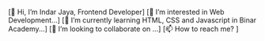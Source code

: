 [👋 Hi, I’m Indar Jaya, Frontend Developer]
[👀 I’m interested in Web Development...]
[🌱 I’m currently learning HTML, CSS and Javascript in Binar Academy...]
[💞️ I’m looking to collaborate on ...]
[📫 How to reach me? ]

